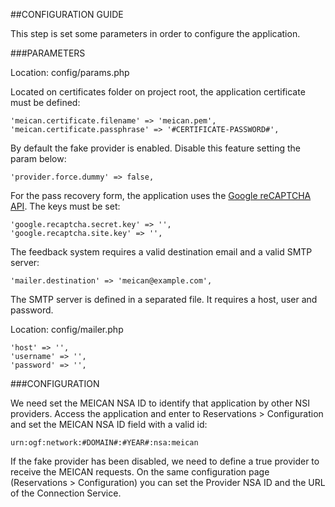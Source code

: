 ##CONFIGURATION GUIDE

This step is set some parameters in order to configure the application.

###PARAMETERS

Location: config/params.php

Located on certificates folder on project root, the application certificate must be defined:

```
'meican.certificate.filename' => 'meican.pem',
'meican.certificate.passphrase' => '#CERTIFICATE-PASSWORD#',    
```

By default the fake provider is enabled. Disable this feature setting the param below:

```
'provider.force.dummy' => false,
```

For the pass recovery form, the application uses the [Google reCAPTCHA API](https://www.google.com/recaptcha). The keys must be set:

```
'google.recaptcha.secret.key' => '',
'google.recaptcha.site.key' => '',
```

The feedback system requires a valid destination email and a valid SMTP server:

```
'mailer.destination' => 'meican@example.com',
```

The SMTP server is defined in a separated file. It requires a host, user and password.

Location: config/mailer.php

```
'host' => '',
'username' => '',
'password' => '',
```

###CONFIGURATION

We need set the MEICAN NSA ID to identify that application by other NSI providers. Access the application and enter to Reservations > Configuration and set the MEICAN NSA ID field with a valid id:

```
urn:ogf:network:#DOMAIN#:#YEAR#:nsa:meican
```

If the fake provider has been disabled, we need to define a true provider to receive the MEICAN requests. On the same configuration page (Reservations > Configuration) you can set the Provider NSA ID and the URL of the Connection Service.
